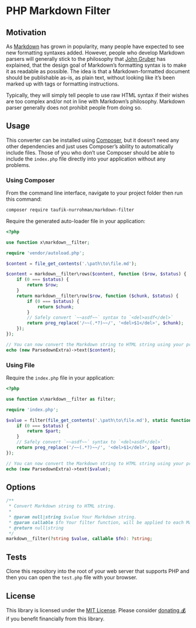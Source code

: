 PHP Markdown Filter
===================

Motivation
----------

As [Markdown](https://github.com/taufik-nurrohman/markdown) has grown in popularity, many people have expected to see
new formatting syntaxes added. However, people who develop Markdown parsers will generally stick to the philosophy that
[John Gruber](https://daringfireball.net/projects/markdown) has explained, that the design goal of Markdown’s formatting
syntax is to make it as readable as possible. The idea is that a Markdown-formatted document should be publishable
as-is, as plain text, without looking like it’s been marked up with tags or formatting instructions.

Typically, they will simply tell people to use raw HTML syntax if their wishes are too complex and/or not in line with
Markdown’s philosophy. Markdown parser generally does not prohibit people from doing so.

Usage
-----

This converter can be installed using [Composer](https://packagist.org/packages/taufik-nurrohman/markdown-filter), but
it doesn’t need any other dependencies and just uses Composer’s ability to automatically include files. Those of you who
don’t use Composer should be able to include the `index.php` file directly into your application without any problems.

### Using Composer

From the command line interface, navigate to your project folder then run this command:

~~~ sh
composer require taufik-nurrohman/markdown-filter
~~~

Require the generated auto-loader file in your application:

~~~ php
<?php

use function x\markdown__filter;

require 'vendor/autoload.php';

$content = file_get_contents('.\path\to\file.md');

$content = markdown__filter\rows($content, function ($row, $status) {
    if (0 === $status) {
        return $row;
    }
    return markdown__filter\row($row, function ($chunk, $status) {
        if (0 === $status) {
            return $chunk;
        }
        // Safely convert `~~asdf~~` syntax to `<del>asdf</del>`
        return preg_replace('/~~(.*?)~~/', '<del>$1</del>', $chunk);
    });
});

// You can now convert the Markdown string to HTML string using your preferred Markdown converter
echo (new ParsedownExtra)->text($content);
~~~

### Using File

Require the `index.php` file in your application:

~~~ php
<?php

use function x\markdown__filter as filter;

require 'index.php';

$value = filter(file_get_contents('.\path\to\file.md'), static function ($part, $status) {
    if (0 === $status) {
        return $part;
    }
    // Safely convert `~~asdf~~` syntax to `<del>asdf</del>`
    return preg_replace('/~~(.*?)~~/', '<del>$1</del>', $part);
});

// You can now convert the Markdown string to HTML string using your preferred Markdown converter
echo (new ParsedownExtra)->text($value);
~~~

Options
-------

~~~ php
/**
 * Convert Markdown string to HTML string.
 *
 * @param null|string $value Your Markdown string.
 * @param callable $fn Your filter function, will be applied to each Markdown part.
 * @return null|string
 */
markdown__filter(?string $value, callable $fn): ?string;
~~~

Tests
-----

Clone this repository into the root of your web server that supports PHP and then you can open the `test.php` file with
your browser.

License
-------

This library is licensed under the [MIT License](LICENSE). Please consider
[donating 💰](https://github.com/sponsors/taufik-nurrohman) if you benefit financially from this library.